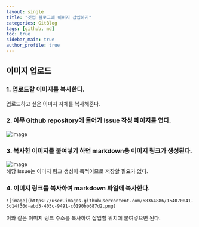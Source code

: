 ```yaml
---
layout: single  
title: "깃헙 블로그에 이미지 삽입하기"  
categories: GitBlog  
tags: [github, md]  
toc: true  
sidebar_main: true
author_profile: true
---  
```


## 이미지 업로드  
### 1. 업로드할 이미지를 복사한다.  
업로드하고 싶은 이미지 자체를 복사해준다.  
  
### 2. 아무 Github repository에 들어가 Issue 작성 페이지를 연다.  
![image](https://user-images.githubusercontent.com/68364886/154069515-6d242f22-7290-4032-a602-c8249394c776.png)
  
### 3. 복사한 이미지를 붙여넣기 하면 markdown용 이미지 링크가 생성된다.  
![image](https://user-images.githubusercontent.com/68364886/154070041-3d14f30d-abd5-405c-9491-c0190bb687d2.png)  
해당 Issue는 이미지 링크 생성이 목적이므로 저장할 필요가 없다.  
  
### 4. 이미지 링크를 복사하여 markdown 파일에 복사한다.  
```
![image](https://user-images.githubusercontent.com/68364886/154070041-3d14f30d-abd5-405c-9491-c0190bb687d2.png)
```  
  
이와 같은 이미지 링크 주소를 복사하여 삽입할 위치에 붙여넣으면 된다.  
